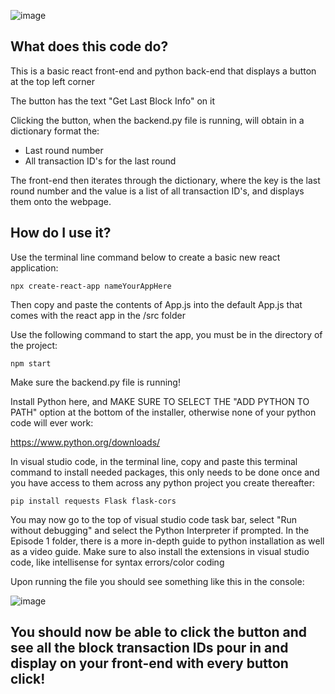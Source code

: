 

![image](https://github.com/atsoc1993/Algorand_Discord_Bots_Tutorial_Series/assets/144640214/d307bf03-bdae-4f25-b179-89501095433e)

## What does this code do?

This is a basic react front-end and python back-end that displays a button at the top left corner 

The button has the text "Get Last Block Info" on it

Clicking the button, when the backend.py file is running, will obtain in a dictionary format the:
- Last round number
- All transaction ID's for the last round

The front-end then iterates through the dictionary, where the key is the last round number
and the value is a list of all transaction ID's, and displays them onto the webpage.


## How do I use it?

Use the terminal line command below to create a basic new react application:

```npx create-react-app nameYourAppHere```

Then copy and paste the contents of App.js into the default App.js that comes with the react app in the /src folder

Use the following command to start the app, you must be in the directory of the project:

```npm start```

Make sure the backend.py file is running!

Install Python here, and MAKE SURE TO SELECT THE "ADD PYTHON TO PATH" option at the bottom of the installer, otherwise none of your python code will ever work:

https://www.python.org/downloads/

In visual studio code, in the terminal line, copy and paste this terminal command to install needed packages, this only needs to be done once and you have access to them across any python project you create thereafter:

```pip install requests Flask flask-cors```

You may now go to the top of visual studio code task bar, select "Run without debugging" and select the Python Interpreter if prompted.
In the Episode 1 folder, there is a more in-depth guide to python installation as well as a video guide.
Make sure to also install the extensions in visual studio code, like intellisense for syntax errors/color coding

Upon running the file you should see something like this in the console:

![image](https://github.com/atsoc1993/Algorand_Discord_Bots_Tutorial_Series/assets/144640214/50567547-2025-46e5-97bb-cd9cfecaac69)

## You should now be able to click the button and see all the block transaction IDs pour in and display on your front-end with every button click!


